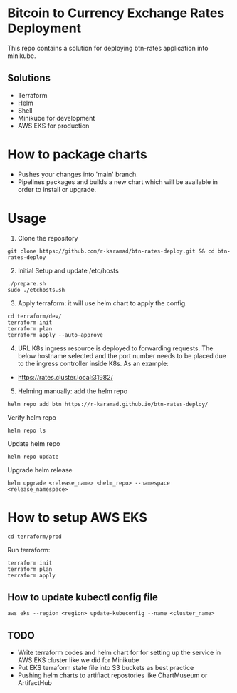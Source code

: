 # Bitcoin to Currency Exchange Rates Deployment
This repo contains a solution for deploying btn-rates application into minikube.

## Solutions
- Terraform
- Helm
- Shell
- Minikube for development
- AWS EKS for production 

# How to package charts
- Pushes your changes into 'main' branch.
- Pipelines packages and builds a new chart which will be available in order to install or upgrade.

# Usage 
1. Clone the repository
```
git clone https://github.com/r-karamad/btn-rates-deploy.git && cd btn-rates-deploy
```
2. Initial Setup and update /etc/hosts
```
./prepare.sh
sudo ./etchosts.sh
```
3. Apply terraform: it will use helm chart to apply the config.
```
cd terraform/dev/
terraform init
terraform plan
terraform apply --auto-approve
```
4. URL
K8s ingress resource is deployed to forwarding requests. The below hostname selected and the port number needs to be placed due to the ingress controller inside K8s. As an example:
- https://rates.cluster.local:31982/
5. Helming manually: add the helm repo
```
helm repo add btn https://r-karamad.github.io/btn-rates-deploy/
```
Verify helm repo
```
helm repo ls
```
Update helm repo
```
helm repo update
```
Upgrade helm release
```
helm upgrade <release_name> <helm_repo> --namespace <release_namespace>
```
# How to setup AWS EKS
```
cd terraform/prod
```
Run terraform: 
```
terraform init
terraform plan
terraform apply
```

## How to update kubectl config file
```
aws eks --region <region> update-kubeconfig --name <cluster_name>
```
## TODO
- Write terraform codes and helm chart for for setting up the service in AWS EKS cluster like we did for Minikube
- Put EKS terraform state file into S3 buckets as best practice
- Pushing helm charts to artifiact repostories like ChartMuseum or ArtifactHub
